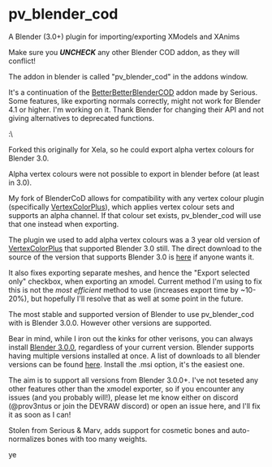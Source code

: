 # pv_blender_cod

A Blender (3.0+) plugin for importing/exporting XModels and XAnims

Make sure you _**UNCHECK**_ any other Blender COD addon, as they will conflict!

The addon in blender is called "pv_blender_cod" in the addons window.

It's a continuation of the [BetterBetterBlenderCOD](https://github.com/shiversoftdev/BetterBetterBlenderCOD) addon made by Serious.
Some features, like exporting normals correctly, might not work for Blender 4.1 or higher. I'm working on it. Thank Blender for changing 
their API and not giving alternatives to deprecated functions.

:\

Forked this originally for Xela, so he could export alpha vertex colours for Blender 3.0.

Alpha vertex colours were not possible to export in blender before (at least in 3.0).

My fork of BlenderCoD allows for compatibility with any vertex colour plugin
(specifically [VertexColorPlus](https://github.com/oRazeD/VertexColorsPlus/)),
which applies vertex colour sets and supports an alpha channel.
If that colour set exists, pv_blender_cod will use that one instead when exporting.

The plugin we used to add alpha vertex colours was a 3 year old version of
[VertexColorPlus](https://github.com/oRazeD/VertexColorsPlus/) that supported Blender 3.0 still.
The direct download to the source of the version that supports Blender 3.0 is
[here](https://github.com/oRazeD/VertexColorsPlus/archive/f94f5e781cff0488e1fdfdfcbff5a714989be146.zip) if anyone wants it.

It also fixes exporting separate meshes, and hence the "Export selected only" checkbox, when exporting an xmodel.
Current method I'm using to fix this is not the *most efficient* method to use (increases export time by ~10-20%),
but hopefully I'll resolve that as well at some point in the future. 

The most stable and supported version of Blender to use pv_blender_cod with is Blender 3.0.0. 
However other versions are supported. 

Bear in mind, while I iron out the kinks for other verisons,
you can always install [Blender 3.0.0](https://download.blender.org/release/Blender3.0/),
regardless of your current version.
Blender supports having multiple versions installed at once. A list of
downloads to all blender versions can be found [here](https://download.blender.org/release/).
Install the .msi option, it's the easiest one.

The aim is to support all versions from Blender 3.0.0+. I've not teseted any other features
other than the xmodel exporter, so if you encounter any issues (and you  probably will!), please let me know 
either on discord (@prov3ntus or join the DEVRAW discord) or open an issue here, and I'll fix it as soon as I can!

Stolen from Serious & Marv, adds support for cosmetic bones and auto-normalizes bones with too many weights. 

ye
